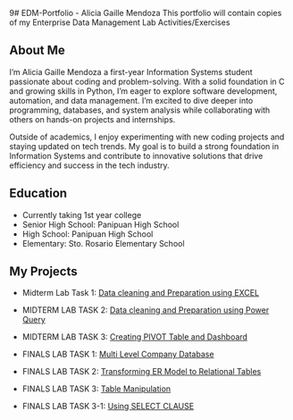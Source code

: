 9# EDM-Portfolio - Alicia Gaille Mendoza
This portfolio will contain copies of my Enterprise Data Management Lab Activities/Exercises

## About Me
I’m Alicia Gaille Mendoza a first-year Information Systems student passionate about coding and problem-solving. With a solid foundation in C and growing skills in Python, I’m eager to explore software development, automation, and data management. I’m excited to dive deeper into programming, databases, and system analysis while collaborating with others on hands-on projects and internships.

Outside of academics, I enjoy experimenting with new coding projects and staying updated on tech trends. My goal is to build a strong foundation in Information Systems and contribute to innovative solutions that drive efficiency and success in the tech industry.
## Education
- Currently taking 1st year college
- Senior High School: Panipuan High School
- High School: Panipuan High School
- Elementary: Sto. Rosario Elementary School

## My Projects
- Midterm Lab Task 1: [Data cleaning and Preparation using EXCEL](Midterm%20Lab%20Task1)
- MIDTERM LAB TASK 2: [Data cleaning and Preparation using Power Query](MIDTERM%20LAB%20TASK%202)
- MIDTERM LAB TASK 3: [Creating PIVOT Table and Dashboard](MIDTERM%20LAB%20TASK%203)

- FINALS LAB TASK 1: [Multi Level Company Database](FINALS%20LAB%20TASK%201)
- FINALS LAB TASK 2: [Transforming ER Model to Relational Tables](FINALS%20LAB%20TASK%202)
- FINALS LAB TASK 3: [Table Manipulation](FINALS%20LAB%20TASK%203)
- FINALS LAB TASK 3-1: [Using SELECT CLAUSE](FINALS%20LAB%20TASK%203-1)

